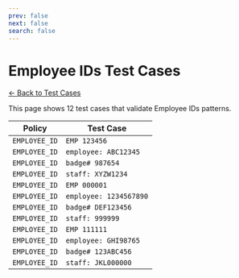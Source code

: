 ```yaml
---
prev: false
next: false
search: false
---
```


# Employee IDs Test Cases

[← Back to Test Cases](/api/test-cases)

This page shows 12 test cases that validate Employee IDs patterns.

| Policy | Test Case |
|--------|-----------|
| `EMPLOYEE_ID` | `EMP 123456` |
| `EMPLOYEE_ID` | `employee: ABC12345` |
| `EMPLOYEE_ID` | `badge# 987654` |
| `EMPLOYEE_ID` | `staff: XYZW1234` |
| `EMPLOYEE_ID` | `EMP 000001` |
| `EMPLOYEE_ID` | `employee: 1234567890` |
| `EMPLOYEE_ID` | `badge# DEF123456` |
| `EMPLOYEE_ID` | `staff: 999999` |
| `EMPLOYEE_ID` | `EMP 111111` |
| `EMPLOYEE_ID` | `employee: GHI98765` |
| `EMPLOYEE_ID` | `badge# 123ABC456` |
| `EMPLOYEE_ID` | `staff: JKL000000` |
